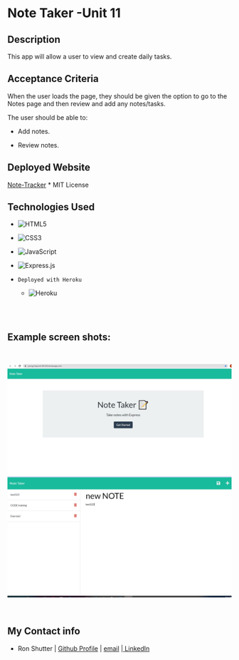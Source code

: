 # Note Taker -Unit 11


## Description

This app will allow a user to view and create daily tasks. 



## Acceptance Criteria

When the user loads the page, they should be given the option to go to the Notes page and then review and add any notes/tasks.

The user should be able to:

  * Add notes.

  * Review notes.


## Deployed Website

[Note-Tracker](https://young-beyond-94120.herokuapp.com/) * MIT License



## Technologies Used

* ![HTML5](https://img.shields.io/badge/html5-%23E34F26.svg?style=for-the-badge&logo=html5&logoColor=white)


* ![CSS3](https://img.shields.io/badge/css3-%231572B6.svg?style=for-the-badge&logo=css3&logoColor=white)


* ![JavaScript](https://img.shields.io/badge/javascript-%23323330.svg?style=for-the-badge&logo=javascript&logoColor=%23F7DF1E)

* ![Express.js](https://img.shields.io/badge/express.js-%23404d59.svg?style=for-the-badge&logo=express&logoColor=%2361DAFB)


* `Deployed with Heroku` 

  * ![Heroku](https://img.shields.io/badge/heroku-%23430098.svg?style=for-the-badge&logo=heroku&logoColor=white)
<br>
<br>

 ## Example screen shots:
<br>
<p>
<img src="./public/home-1.JPG" alt="Start Page demo">


<img src="./public/Note-1.JPG" alt="second page demo">


</p>

<br>

## My Contact info
- Ron Shutter | [ Github Profile](https://github.com/Proton-8) | <a href="mailto:ronashutter@gmail.com"> email</a> |<a href="https://www.linkedin.com/in/ron-shutter-95613211/"> LinkedIn</a><br>
    </p>
